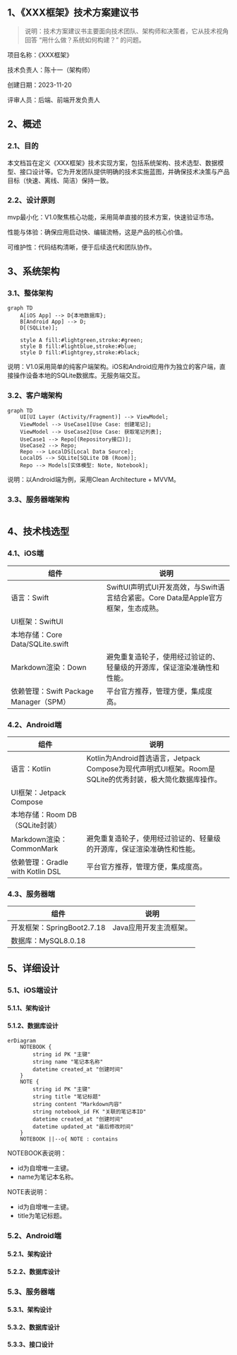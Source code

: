 ## 1、《XXX框架》技术方案建议书

>说明：技术方案建议书主要面向技术团队、架构师和决策者，它从技术视角回答 “用什么做？系统如何构建？” 的问题。

项目名称：《XXX框架》

技术负责人：陈十一（架构师）

创建日期：2023-11-20

评审人员：后端、前端开发负责人

## 2、概述

### 2.1、目的

本文档旨在定义《XXX框架》技术实现方案，包括系统架构、技术选型、数据模型、接口设计等。它为开发团队提供明确的技术实施蓝图，并确保技术决策与产品目标（快速、离线、简洁）保持一致。

### 2.2、设计原则

mvp最小化：V1.0聚焦核心功能，采用简单直接的技术方案，快速验证市场。

性能与体验：确保应用启动快、编辑流畅，这是产品的核心价值。

可维护性：代码结构清晰，便于后续迭代和团队协作。

## 3、系统架构

### 3.1、整体架构

```mermaid
graph TD
    A[iOS App] --> D{本地数据库};
    B[Android App] --> D;
    D[(SQLite)];

    style A fill:#lightgreen,stroke:#green;
    style B fill:#lightblue,stroke:#blue;
    style D fill:#lightgrey,stroke:#black;
```

说明：V1.0采用简单的纯客户端架构。iOS和Android应用作为独立的客户端，直接操作设备本地的SQLite数据库。无服务端交互。

### 3.2、客户端架构

```mermaid
graph TD
    UI[UI Layer (Activity/Fragment)] --> ViewModel;
    ViewModel --> UseCase1[Use Case: 创建笔记];
    ViewModel --> UseCase2[Use Case: 获取笔记列表];
    UseCase1 --> Repo[(Repository接口)];
    UseCase2 --> Repo;
    Repo --> LocalDS[Local Data Source];
    LocalDS --> SQLite[SQLite DB (Room)];
    Repo --> Models[实体模型: Note, Notebook];
```

说明：以Android端为例，采用Clean Architecture + MVVM。

### 3.3、服务器端架构

```mermaid

```

## 4、技术栈选型

### 4.1、iOS端

| 组件                                   | 说明                                                         |
| -------------------------------------- | ------------------------------------------------------------ |
| 语言：Swift                            | SwiftUI声明式UI开发高效，与Swift语言结合紧密。Core Data是Apple官方框架，生态成熟。 |
| UI框架：SwiftUI                        |                                                              |
| 本地存储：Core Data/SQLite.swift       |                                                              |
| Markdown渲染：Down                     | 避免重复造轮子，使用经过验证的、轻量级的开源库，保证渲染准确性和性能。 |
| 依赖管理：Swift Package Manager（SPM） | 平台官方推荐，管理方便，集成度高。                           |

### 4.2、Android端

| 组件                             | 说明                                                         |
| -------------------------------- | ------------------------------------------------------------ |
| 语言：Kotlin                     | Kotlin为Android首选语言，Jetpack Compose为现代声明式UI框架。Room是SQLite的优秀封装，极大简化数据库操作。 |
| UI框架：Jetpack Compose          |                                                              |
| 本地存储：Room DB（SQLite封装）  |                                                              |
| Markdown渲染：CommonMark         | 避免重复造轮子，使用经过验证的、轻量级的开源库，保证渲染准确性和性能。 |
| 依赖管理：Gradle with Kotlin DSL | 平台官方推荐，管理方便，集成度高。                           |

### 4.3、服务器端

| 组件                       | 说明                   |
| -------------------------- | ---------------------- |
| 开发框架：SpringBoot2.7.18 | Java应用开发主流框架。 |
| 数据库：MySQL8.0.18        |                        |

## 5、详细设计

### 5.1、iOS端设计

#### 5.1.1、架构设计

#### 5.1.2、数据库设计

```mermaid
erDiagram
    NOTEBOOK {
        string id PK "主键"
        string name "笔记本名称"
        datetime created_at "创建时间"
    }
    NOTE {
        string id PK "主键"
        string title "笔记标题"
        string content "Markdown内容"
        string notebook_id FK "关联的笔记本ID"
        datetime created_at "创建时间"
        datetime updated_at "最后修改时间"
    }
    NOTEBOOK ||--o{ NOTE : contains
```

NOTEBOOK表说明：

- id为自增唯一主键。
- name为笔记本名称。

NOTE表说明：

- id为自增唯一主键。
- title为笔记标题。

### 5.2、Android端

#### 5.2.1、架构设计

#### 5.2.2、数据库设计

### 5.3、服务器端

#### 5.3.1、架构设计

#### 5.3.2、数据库设计

#### 5.3.3、接口设计
